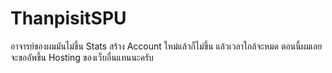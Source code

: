 # ThanpisitSPU

อาจารย์ของผมมันไม่ขึ้น Stats สร้าง Account ใหม่แล้วก็ไม่ขึ้น แล้วเวลาใกล้จะหมด ตอนนี้ผมเลยจะขออัพขึ้น Hosting ของเว็บอื่นแทนนะครับ 
